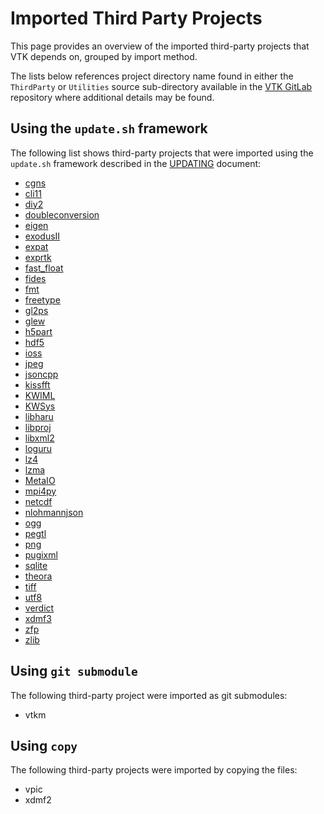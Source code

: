 # Imported Third Party Projects

This page provides an overview of the imported third-party projects that VTK depends
on, grouped by import method.

The lists below references project directory name found in either the `ThirdParty`
or `Utilities` source sub-directory available in the [VTK GitLab][] repository where additional
details may be found.

[VTK GitLab]: https://gitlab.kitware.com/vtk/vtk

## Using the `update.sh` framework

The following list shows third-party projects that were imported using the `update.sh`
framework described in the [UPDATING](UPDATING.md) document:

  * [cgns](cgns/update.sh)
  * [cli11](cli11/update.sh)
  * [diy2](diy2/update.sh)
  * [doubleconversion](doubleconversion/update.sh)
  * [eigen](eigen/update.sh)
  * [exodusII](exodusII/update.sh)
  * [expat](expat/update.sh)
  * [exprtk](exprtk/update.sh)
  * [fast_float](fast_float/update.sh)
  * [fides](fides/update.sh)
  * [fmt](fmt/update.sh)
  * [freetype](freetype/update.sh)
  * [gl2ps](gl2ps/update.sh)
  * [glew](glew/update.sh)
  * [h5part](h5part/update.sh)
  * [hdf5](hdf5/update.sh)
  * [ioss](ioss/update.sh)
  * [jpeg](jpeg/update.sh)
  * [jsoncpp](jsoncpp/update.sh)
  * [kissfft](kissfft/update.sh)
  * [KWIML](../Utilities/KWIML/update.sh)
  * [KWSys](../Utilities/KWSys/update.sh)
  * [libharu](libharu/update.sh)
  * [libproj](libproj/update.sh)
  * [libxml2](libxml2/update.sh)
  * [loguru](loguru/update.sh)
  * [lz4](lz4/update.sh)
  * [lzma](lzma/update.sh)
  * [MetaIO](../Utilities/MetaIO/update.sh)
  * [mpi4py](mpi4py/update.sh)
  * [netcdf](netcdf/update.sh)
  * [nlohmannjson](nlohmannjson/update.sh)
  * [ogg](ogg/update.sh)
  * [pegtl](pegtl/update.sh)
  * [png](png/update.sh)
  * [pugixml](pugixml/update.sh)
  * [sqlite](sqlite/update.sh)
  * [theora](theora/update.sh)
  * [tiff](tiff/update.sh)
  * [utf8](utf8/update.sh)
  * [verdict](verdict/update.sh)
  * [xdmf3](xdmf3/update.sh)
  * [zfp](zfp/update.sh)
  * [zlib](zlib/update.sh)

<!--
The list above was generated using the following script:

```
cd VTK/ThirdParty
for path in $(ls -d -1 */) $(ls -d -1 ../Utilities/*/); do
  path=${path%/*}  # "dir1/dir2/Dir3/" -> "dir1/dir2/Dir3"
  project=${path##*/}  # "dir1/dir2/Dir3" -> "Dir3"
  if [[ -f "$path/update.sh" ]]; then
    echo "  * [$project]($path/update.sh)"
  fi
done | sort --ignore-case
```
-->

## Using `git submodule`

The following third-party project were imported as git submodules:

  * vtkm

<!--
The list above was generated using the following script:

```
cd VTK/ThirdParty

root_src_dir=$(git rev-parse --show-toplevel)

for submodule in $(git config --file ${root_src_dir}/.gitmodules --get-regexp path | awk '{ print $2 }'); do
  # Ignore submodules not associated with the "ThirdParty" directory
  if ! [[ "$submodule" =~ ^ThirdParty* ]]; then
    continue
  fi
  project=$(echo $submodule | cut -d/ -f2) # "ThirdParty/vtkm/vtkvtkm/vtk-m" -> "vtkm"
  echo "  * $project"
done
```
-->

## Using `copy`

The following third-party projects were imported by copying the files:

  * vpic
  * xdmf2

<!--
The list above was generated using the following script:

```
root_src_dir=$(git rev-parse --show-toplevel)
submodule_paths=$(git config --file ${root_src_dir}/.gitmodules --get-regexp path | awk '{ print $2 }')

for path in $(ls -d -1 */); do
  path=${path%/*}  # "dir1/dir2/Dir3/" -> "dir1/dir2/Dir3"
  project=${path##*/}  # "dir1/dir2/Dir3" -> "Dir3"

  # List project that are neither imported through "update.sh" or git submodule
  if [ ! -f "$path/update.sh" ] && [[ "$submodule_paths" != *"ThirdParty/$project"* ]]; then
    echo "  * $project"
  fi
done | sort --ignore-case
```
-->
